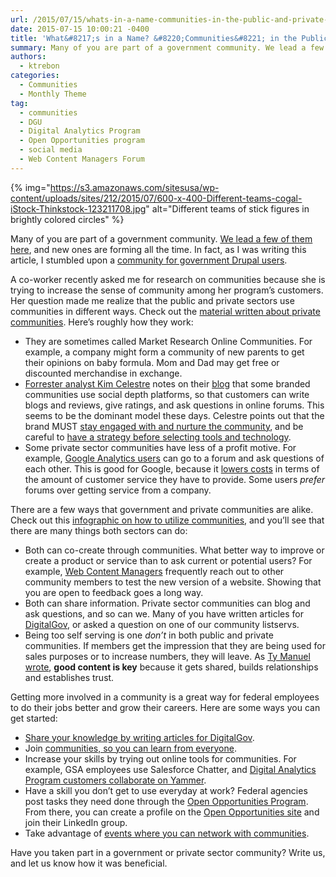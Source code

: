 ```yaml
---
url: /2015/07/15/whats-in-a-name-communities-in-the-public-and-private-sectors/
date: 2015-07-15 10:00:21 -0400
title: 'What&#8217;s in a Name? &#8220;Communities&#8221; in the Public and Private Sectors'
summary: Many of you are part of a government community. We lead a few of them here, and new ones are forming all the time. In fact, as I was writing this article, I stumbled upon a community for government Drupal users. A co-worker recently asked me for research on communities because she is trying to
authors:
  - ktrebon
categories:
  - Communities
  - Monthly Theme
tag:
  - communities
  - DGU
  - Digital Analytics Program
  - Open Opportunities program
  - social media
  - Web Content Managers Forum
---
```


{% img="https://s3.amazonaws.com/sitesusa/wp-content/uploads/sites/212/2015/07/600-x-400-Different-teams-cogal-iStock-Thinkstock-123211708.jpg" alt="Different teams of stick figures in brightly colored circles" %} 

Many of you are part of a government community. [We lead a few of them here](https://www.WHATEVER/communities/), and new ones are forming all the time. In fact, as I was writing this article, I stumbled upon a [community for government Drupal users](https://www.drupalgovcon.org/drupal-govcon-2015/community).

A co-worker recently asked me for research on communities because she is trying to increase the sense of community among her program&#8217;s customers. Her question made me realize that the public and private sectors use communities in different ways. Check out the [material written about private communities](https://www.forrester.com/search?tmtxt=communities&N=10003&range=504001). Here&#8217;s roughly how they work:

  * They are sometimes called Market Research Online Communities. For example, a company might form a community of new parents to get their opinions on baby formula. Mom and Dad may get free or discounted merchandise in exchange.
  * [Forrester analyst Kim Celestre](https://www.forrester.com/kim-celestre) notes on their [blog](http://blogs.forrester.com/kim_celestre/15-06-22-forresters_2015_social_depth_platforms_wave_sets_the_bar_for_the_next_generation_of_branded_communiti) that some branded communities use social depth platforms, so that customers can write blogs and reviews, give ratings, and ask questions in online forums. This seems to be the dominant model these days. Celestre points out that the brand MUST [stay engaged with and nurture the community](http://blogs.forrester.com/kim_celestre/13-02-22-you_get_out_of_your_community_what_you_put_into_it), and be careful to [have a strategy before selecting tools and technology](http://blogs.forrester.com/kim_celestre/12-11-28-jump_start_your_online_community).
  * Some private sector communities have less of a profit motive. For example, [Google Analytics users](https://productforums.google.com/forum/#!forum/analytics) can go to a forum and ask questions of each other. This is good for Google, because it [lowers costs](http://blogs.forrester.com/zachary_reiss_davis/13-02-14-the_roi_of_owner_communities) in terms of the amount of customer service they have to provide. Some users _prefer_ forums over getting service from a company.

There are a few ways that government and private communities are alike. Check out this [infographic on how to utilize communities](http://info.dnnsoftware.com/rs/dotnetnuke/images/21-Valuable-Ways-Marketers-Use-Communities.pdf?utm_source=Early9&utm_medium=email&utm_campaign=core_nurture&mkt_tok=3RkMMJWWfF9wsRonu6rJde%2FhmjTEU5z16uwsWKC%2FgJ541El3fuXBP2XqjvpVQcRnMLvYDBceEJhqyQJxPr3CKdgNwNtuRhDiAQ%3D%3D), and you&#8217;ll see that there are many things both sectors can do:

  * Both can co-create through communities. What better way to improve or create a product or service than to ask current or potential users? For example, [Web Content Managers](https://www.WHATEVER/communities/web-managers-forum/) frequently reach out to other community members to test the new version of a website. Showing that you are open to feedback goes a long way.
  * Both can share information. Private sector communities can blog and ask questions, and so can we. Many of you have written articles for [DigitalGov,](https://www.WHATEVER/) or asked a question on one of our community listservs.
  * Being too self serving is one _don&#8217;t_ in both public and private communities. If members get the impression that they are being used for sales purposes or to increase numbers, they will leave. As [Ty Manuel wrote](https://www.WHATEVER/2015/07/06/the-content-corner-creating-good-content-is-hard/), **good content is key** because it gets shared, builds relationships and establishes trust.

Getting more involved in a community is a great way for federal employees to do their jobs better and grow their careers. Here are some ways you can get started:

  * [Share your knowledge by writing articles for DigitalGov](https://www.WHATEVER/join-digitalgov/).
  * Join [communities, so you can learn from everyone](https://www.WHATEVER/2015/07/07/wont-you-help-your-neighbor-communities-theme-month-on-digitalgov/).
  * Increase your skills by trying out online tools for communities. For example, GSA employees use Salesforce Chatter, and [Digital Analytics Program customers collaborate on Yammer](https://www.WHATEVER/services/dap/).
  * Have a skill you don&#8217;t get to use everyday at work? Federal agencies post tasks they need done through the [Open Opportunities Program](https://www.WHATEVER/join-digitalgov/open-opportunities-in-digitalgov/). From there, you can create a profile on the [Open Opportunities site](https://openopps.WHATEVER/) and join their LinkedIn group.
  * Take advantage of [events where you can network with communities](https://www.WHATEVER/digitalgov-university/).

Have you taken part in a government or private sector community? Write us, and let us know how it was beneficial.